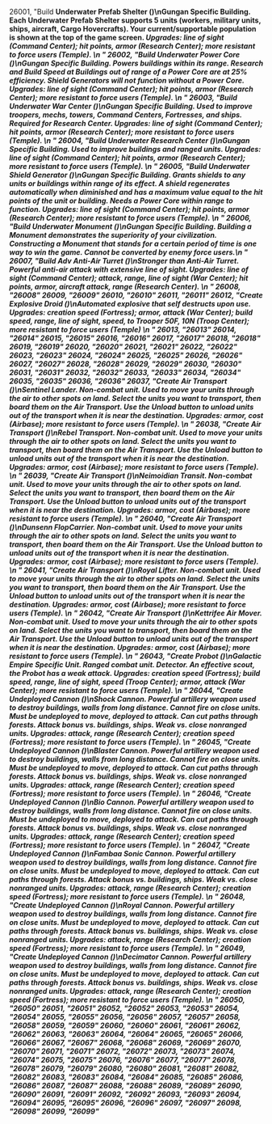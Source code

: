﻿26001, "Build <b>Underwater Prefab Shelter<b> (<cost>)\nGungan Specific Building. Each Underwater Prefab Shelter supports 5 units (workers, military units, ships, aircraft, Cargo Hovercrafts). Your current/supportable population is shown at the top of the game screen. <i> Upgrades: line of sight (Command Center); hit points, armor (Research Center); more resistant to force users (Temple).<i> \n<hp> <attack> <armor> <piercearmor> <range>"
26002, "Build <b>Underwater Power Core<b> (<cost>)\nGungan Specific Building. Powers buildings within its range. Research and Build Speed at Buildings out of range of a Power Core are at 25% efficiency. Shield Generators will not function without a Power Core. <i> Upgrades: line of sight (Command Center); hit points, armor (Research Center); more resistant to force users (Temple).<i> \n<hp> <attack> <armor> <piercearmor> <range>"
26003, "Build <b>Underwater War Center<b> (<cost>)\nGungan Specific Building. Used to improve troopers, mechs, towers, Command Centers, Fortresses, and ships. <b><i> Required for Research Center.<b><i> Upgrades: line of sight (Command Center); hit points, armor (Research Center); more resistant to force users (Temple).<i> \n<hp> <attack> <armor> <piercearmor> <range>"
26004, "Build <b>Underwater Research Center<b> (<cost>)\nGungan Specific Building. Used to improve buildings and ranged units. <i> Upgrades: line of sight (Command Center); hit points, armor (Research Center); more resistant to force users (Temple).<i> \n<hp> <attack> <armor> <piercearmor> <range>"
26005, "Build <b>Underwater Shield Generator<b> (<cost>)\nGungan Specific Building. Grants shields to any units or buildings within range of its effect. A shield regenerates automatically when diminished and has a maximum value equal to the hit points of the unit or building. Needs a Power Core within range to function. <i> Upgrades: line of sight (Command Center); hit points, armor (Research Center); more resistant to force users (Temple).<i> \n<hp> <attack> <armor> <piercearmor> <range>"
26006, "Build <b>Underwater Monument<b> (<cost>)\nGungan Specific Building. Building a Monument demonstrates the superiority of your civilization. Constructing a Monument that stands for a certain period of time is one way to win the game. Cannot be converted by enemy force users.\n<hp> <attack> <armor> <piercearmor> <range>"
26007, "Build <b>Adv Anti-Air Turret<b> (<cost>)\nStronger than Anti-Air Turret. Powerful anti-air attack with extensive line of sight. <i> Upgrades: line of sight (Command Center); attack, range, line of sight (War Center); hit points, armor, aircraft attack, range (Research Center).<i> \n<hp> <attack> <armor> <piercearmor> <range>"
26008, "26008"
26009, "26009"
26010, "26010"
26011, "26011"
26012, "Create <b>Explosive Droid<b> (<cost>)\nAutomated explosive that self destructs upon use.<i> Upgrades: creation speed (Fortress); armor, attack (War Center); build speed, range, line of sight, speed, to Trooper 50F, 10N (Troop Center); more resistant to force users (Temple)<i> \n<hp> <attack> <armor> <piercearmor> <range>"
26013, "26013"
26014, "26014"
26015, "26015"
26016, "26016"
26017, "26017"
26018, "26018"
26019, "26019"
26020, "26020"
26021, "26021"
26022, "26022"
26023, "26023"
26024, "26024"
26025, "26025"
26026, "26026"
26027, "26027"
26028, "26028"
26029, "26029"
26030, "26030"
26031, "26031"
26032, "26032"
26033, "26033"
26034, "26034"
26035, "26035"
26036, "26036"
26037, "Create <b>Air Transport<b> (<cost>)\n<b>Sentinel Lander<b>. Non-combat unit. Used to move your units through the air to other spots on land. Select the units you want to transport, then board them on the Air Transport. Use the Unload button to unload units out of the transport when it is near the destination. <i> Upgrades: armor, cost (Airbase); more resistant to force users (Temple).<i> \n<hp> <attack> <armor> <piercearmor> <range>"
26038, "Create <b>Air Transport<b> (<cost>)\n<b>Rebel Transport<b>. Non-combat unit. Used to move your units through the air to other spots on land. Select the units you want to transport, then board them on the Air Transport. Use the Unload button to unload units out of the transport when it is near the destination. <i> Upgrades: armor, cost (Airbase); more resistant to force users (Temple).<i> \n<hp> <attack> <armor> <piercearmor> <range>"
26039, "Create <b>Air Transport<b> (<cost>)\n<b>Neimoidian Transit<b>. Non-combat unit. Used to move your units through the air to other spots on land. Select the units you want to transport, then board them on the Air Transport. Use the Unload button to unload units out of the transport when it is near the destination. <i> Upgrades: armor, cost (Airbase); more resistant to force users (Temple).<i> \n<hp> <attack> <armor> <piercearmor> <range>"
26040, "Create <b>Air Transport<b> (<cost>)\n<b>Dunsenn FlopCarrier<b>. Non-combat unit. Used to move your units through the air to other spots on land. Select the units you want to transport, then board them on the Air Transport. Use the Unload button to unload units out of the transport when it is near the destination. <i> Upgrades: armor, cost (Airbase); more resistant to force users (Temple).<i> \n<hp> <attack> <armor> <piercearmor> <range>"
26041, "Create <b>Air Transport<b> (<cost>)\n<b>Royal Lifter<b>. Non-combat unit. Used to move your units through the air to other spots on land. Select the units you want to transport, then board them on the Air Transport. Use the Unload button to unload units out of the transport when it is near the destination. <i> Upgrades: armor, cost (Airbase); more resistant to force users (Temple).<i> \n<hp> <attack> <armor> <piercearmor> <range>"
26042, "Create <b>Air Transport<b> (<cost>)\n<b>Kettrifee Air Mover<b>. Non-combat unit. Used to move your units through the air to other spots on land. Select the units you want to transport, then board them on the Air Transport. Use the Unload button to unload units out of the transport when it is near the destination. <i> Upgrades: armor, cost (Airbase); more resistant to force users (Temple).<i> \n<hp> <attack> <armor> <piercearmor> <range>"
26043, "Create <b>Probot<b> (<cost>)\nGalactic Empire Specific Unit. Ranged combat unit. Detector. An effective scout, the Probot has a weak attack.<i> Upgrades: creation speed (Fortress); build speed, range, line of sight, speed (Troop Center); armor, attack (War Center); more resistant to force users (Temple).<i> \n<hp> <attack> <armor> <piercearmor> <range>"
26044, "Create <b>Undeployed Cannon<b> (<cost>)\n<b>Shock Cannon<b>. Powerful artillery weapon used to destroy buildings, walls from long distance. Cannot fire on close units. Must be undeployed to move, deployed to attack. Can cut paths through forests. Attack bonus vs. buildings, ships. Weak vs. close nonranged units. <i> Upgrades: attack, range (Research Center); creation speed (Fortress); more resistant to force users (Temple).<i> \n<hp> <attack> <armor> <piercearmor> <range>"
26045, "Create <b>Undeployed Cannon<b> (<cost>)\n<b>Blaster Cannon<b>. Powerful artillery weapon used to destroy buildings, walls from long distance. Cannot fire on close units. Must be undeployed to move, deployed to attack. Can cut paths through forests. Attack bonus vs. buildings, ships. Weak vs. close nonranged units. <i> Upgrades: attack, range (Research Center); creation speed (Fortress); more resistant to force users (Temple).<i> \n<hp> <attack> <armor> <piercearmor> <range>"
26046, "Create <b>Undeployed Cannon<b> (<cost>)\n<b>Bio Cannon<b>. Powerful artillery weapon used to destroy buildings, walls from long distance. Cannot fire on close units. Must be undeployed to move, deployed to attack. Can cut paths through forests. Attack bonus vs. buildings, ships. Weak vs. close nonranged units. <i> Upgrades: attack, range (Research Center); creation speed (Fortress); more resistant to force users (Temple).<i> \n<hp> <attack> <armor> <piercearmor> <range>"
26047, "Create <b>Undeployed Cannon<b> (<cost>)\n<b>Fambaa Sonic Cannon<b>. Powerful artillery weapon used to destroy buildings, walls from long distance. Cannot fire on close units. Must be undeployed to move, deployed to attack. Can cut paths through forests. Attack bonus vs. buildings, ships. Weak vs. close nonranged units. <i> Upgrades: attack, range (Research Center); creation speed (Fortress); more resistant to force users (Temple).<i> \n<hp> <attack> <armor> <piercearmor> <range>"
26048, "Create <b>Undeployed Cannon<b> (<cost>)\n<b>Royal Cannon<b>. Powerful artillery weapon used to destroy buildings, walls from long distance. Cannot fire on close units. Must be undeployed to move, deployed to attack. Can cut paths through forests. Attack bonus vs. buildings, ships. Weak vs. close nonranged units. <i> Upgrades: attack, range (Research Center); creation speed (Fortress); more resistant to force users (Temple).<i> \n<hp> <attack> <armor> <piercearmor> <range>"
26049, "Create <b>Undeployed Cannon<b> (<cost>)\n<b>Decimator Cannon<b>. Powerful artillery weapon used to destroy buildings, walls from long distance. Cannot fire on close units. Must be undeployed to move, deployed to attack. Can cut paths through forests. Attack bonus vs. buildings, ships. Weak vs. close nonranged units. <i> Upgrades: attack, range (Research Center); creation speed (Fortress); more resistant to force users (Temple).<i> \n<hp> <attack> <armor> <piercearmor> <range>"
26050, "26050"
26051, "26051"
26052, "26052"
26053, "26053"
26054, "26054"
26055, "26055"
26056, "26056"
26057, "26057"
26058, "26058"
26059, "26059"
26060, "26060"
26061, "26061"
26062, "26062"
26063, "26063"
26064, "26064"
26065, "26065"
26066, "26066"
26067, "26067"
26068, "26068"
26069, "26069"
26070, "26070"
26071, "26071"
26072, "26072"
26073, "26073"
26074, "26074"
26075, "26075"
26076, "26076"
26077, "26077"
26078, "26078"
26079, "26079"
26080, "26080"
26081, "26081"
26082, "26082"
26083, "26083"
26084, "26084"
26085, "26085"
26086, "26086"
26087, "26087"
26088, "26088"
26089, "26089"
26090, "26090"
26091, "26091"
26092, "26092"
26093, "26093"
26094, "26094"
26095, "26095"
26096, "26096"
26097, "26097"
26098, "26098"
26099, "26099"
